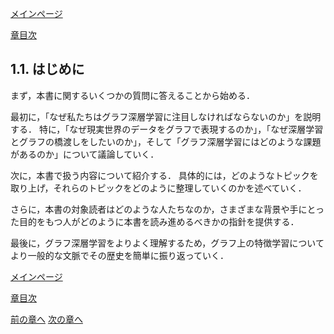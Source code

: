 [メインページ](../../index.markdown)

[章目次](./chap1.md)
## 1.1. はじめに

まず，本書に関するいくつかの質問に答えることから始める．

最初に，「なぜ私たちはグラフ深層学習に注目しなければならないのか」を説明する．
特に，「なぜ現実世界のデータをグラフで表現するのか」，「なぜ深層学習とグラフの橋渡しをしたいのか」，そして「グラフ深層学習にはどのような課題があるのか」について議論していく．

次に，本書で扱う内容について紹介する．
具体的には，どのようなトピックを取り上げ，それらのトピックをどのように整理していくのかを述べていく．

さらに，本書の対象読者はどのような人たちなのか，さまざまな背景や手にとった目的をもつ人がどのように本書を読み進めるべきかの指針を提供する．

最後に，グラフ深層学習をよりよく理解するため，グラフ上の特徴学習についてより一般的な文脈でその歴史を簡単に振り返っていく．


[メインページ](../../index.markdown)

[章目次](./chap1.md)

[前の章へ](./subsection_00.md) [次の章へ](./subsection_02.md)
